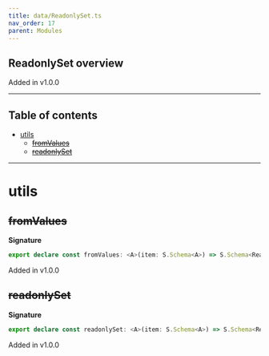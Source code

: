 ```yaml
---
title: data/ReadonlySet.ts
nav_order: 17
parent: Modules
---
```


## ReadonlySet overview

Added in v1.0.0

---

<h2 class="text-delta">Table of contents</h2>

- [utils](#utils)
  - [~~fromValues~~](#fromvalues)
  - [~~readonlySet~~](#readonlyset)

---

# utils

## ~~fromValues~~

**Signature**

```ts
export declare const fromValues: <A>(item: S.Schema<A>) => S.Schema<ReadonlySet<A>>
```

Added in v1.0.0

## ~~readonlySet~~

**Signature**

```ts
export declare const readonlySet: <A>(item: S.Schema<A>) => S.Schema<ReadonlySet<A>>
```

Added in v1.0.0
